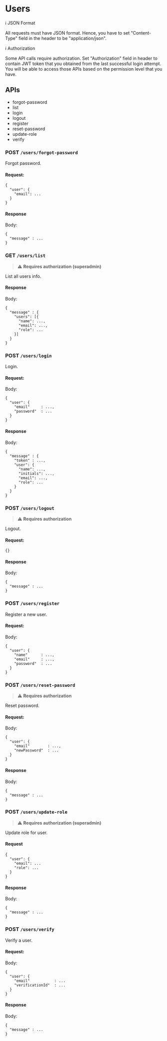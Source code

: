 # Users

:information_source: JSON Format

All requests must have JSON format. Hence, you have to set "Content-Type" field in the header to be "application/json".

:information_source: Authorization

Some API calls require authorization. Set "Authorization" field in header to contain JWT token that you obtained from the last successful login attempt. You will be able to access those APIs based on the permission level that you have.

## APIs

- forgot-password
- list
- login
- logout
- register
- reset-password
- update-role
- verify

### POST `/users/forgot-password`

Forgot password.

#### Request:

```
{
  "user": {
    "email": ...
  }
}
```

#### Response

Body:

```
{
  "message" : ...
}
```

### GET `/users/list`

> :warning: **Requires authorization (superadmin)**

List all users info.

#### Response

Body:

```
{
  "message" : {
    "users": [{
      "name": ...,
      "email": ...,
      "role": ...
    }]
  }
}
```

### POST `/users/login`

Login.

#### Request:

Body:

```
{
  "user": {
    "email"     : ...,
    "password"  : ...
  }
}
```

#### Response

Body:

```
{
  "message" : {
    "token" : ...,
    "user": {
      "name": ...,
      "initials": ...,
      "email": ...,
      "role": ...
    }
  }
}
```

### POST `/users/logout`

> :warning: **Requires authorization**

Logout.


#### Request:

```
{}
```

#### Response

Body:

```
{
  "message" : ...
}
```

### POST `/users/register`

Register a new user.

#### Request:

Body:

```
{
  "user": {
    "name"      : ...,
    "email"     : ...,
    "password"  : ...
  }
}
```

### POST `/users/reset-password`

> :warning: **Requires authorization**

Reset password.

#### Request:

Body:

```
{
  "user": {
    "email"        : ...,
    "newPassword"  : ...
  }
}
```

#### Response

Body:

```
{
  "message" : ...
}
```

### POST `/users/update-role`

> :warning: **Requires authorization (superadmin)**

Update role for user.

#### Request

```
{
  "user": {
    "email": ...
    "role": ...
  }
}
```

#### Response

Body:

```
{
  "message" : ...
}
```

### POST `/users/verify`

Verify a user.

#### Request:

Body: 
```
{
  "user": {
    "email"           : ...
    "verificationId"  : ...
  }
}
```

#### Response

Body:

```
{
  "message" : ...
}
```
